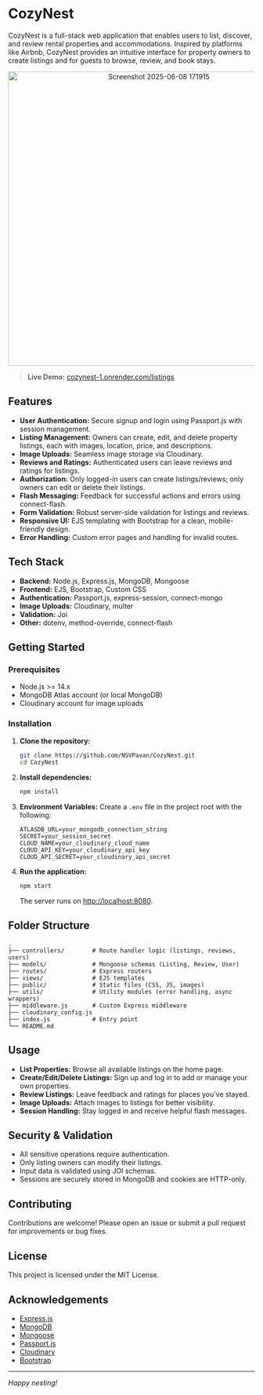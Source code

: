 # CozyNest

CozyNest is a full-stack web application that enables users to list, discover, and review rental properties and accommodations. Inspired by platforms like Airbnb, CozyNest provides an intuitive interface for property owners to create listings and for guests to browse, review, and book stays.

<p align="center">
  <img src="https://github.com/user-attachments/assets/33c3c25d-1ae2-4869-a05e-110d1b18ab3e" alt="Screenshot 2025-06-08 171915" width="600"/>
</p>

> **Live Demo:** [cozynest-1.onrender.com/listings](cozynest-1.onrender.com/listings) <!-- Replace with your actual live link -->

## Features

- **User Authentication:** Secure signup and login using Passport.js with session management.
- **Listing Management:** Owners can create, edit, and delete property listings, each with images, location, price, and descriptions.
- **Image Uploads:** Seamless image storage via Cloudinary.
- **Reviews and Ratings:** Authenticated users can leave reviews and ratings for listings.
- **Authorization:** Only logged-in users can create listings/reviews; only owners can edit or delete their listings.
- **Flash Messaging:** Feedback for successful actions and errors using connect-flash.
- **Form Validation:** Robust server-side validation for listings and reviews.
- **Responsive UI:** EJS templating with Bootstrap for a clean, mobile-friendly design.
- **Error Handling:** Custom error pages and handling for invalid routes.

## Tech Stack

- **Backend:** Node.js, Express.js, MongoDB, Mongoose
- **Frontend:** EJS, Bootstrap, Custom CSS
- **Authentication:** Passport.js, express-session, connect-mongo
- **Image Uploads:** Cloudinary, multer
- **Validation:** Joi
- **Other:** dotenv, method-override, connect-flash

## Getting Started

### Prerequisites

- Node.js >= 14.x
- MongoDB Atlas account (or local MongoDB)
- Cloudinary account for image uploads

### Installation

1. **Clone the repository:**
   ```bash
   git clone https://github.com/NSVPavan/CozyNest.git
   cd CozyNest
   ```

2. **Install dependencies:**
   ```bash
   npm install
   ```

3. **Environment Variables:**
   Create a `.env` file in the project root with the following:
   ```
   ATLASDB_URL=your_mongodb_connection_string
   SECRET=your_session_secret
   CLOUD_NAME=your_cloudinary_cloud_name
   CLOUD_API_KEY=your_cloudinary_api_key
   CLOUD_API_SECRET=your_cloudinary_api_secret
   ```

4. **Run the application:**
   ```bash
   npm start
   ```
   The server runs on [http://localhost:8080](http://localhost:8080).

## Folder Structure

```
.
├── controllers/        # Route handler logic (listings, reviews, users)
├── models/             # Mongoose schemas (Listing, Review, User)
├── routes/             # Express routers
├── views/              # EJS templates
├── public/             # Static files (CSS, JS, images)
├── utils/              # Utility modules (error handling, async wrappers)
├── middleware.js       # Custom Express middleware
├── cloudinary_config.js
├── index.js            # Entry point
└── README.md
```

## Usage

- **List Properties:** Browse all available listings on the home page.
- **Create/Edit/Delete Listings:** Sign up and log in to add or manage your own properties.
- **Review Listings:** Leave feedback and ratings for places you’ve stayed.
- **Image Uploads:** Attach images to listings for better visibility.
- **Session Handling:** Stay logged in and receive helpful flash messages.

## Security & Validation

- All sensitive operations require authentication.
- Only listing owners can modify their listings.
- Input data is validated using JOI schemas.
- Sessions are securely stored in MongoDB and cookies are HTTP-only.

## Contributing

Contributions are welcome! Please open an issue or submit a pull request for improvements or bug fixes.

## License

This project is licensed under the MIT License.

## Acknowledgements

- [Express.js](https://expressjs.com/)
- [MongoDB](https://www.mongodb.com/)
- [Mongoose](https://mongoosejs.com/)
- [Passport.js](http://www.passportjs.org/)
- [Cloudinary](https://cloudinary.com/)
- [Bootstrap](https://getbootstrap.com/)

---
*Happy nesting!*
